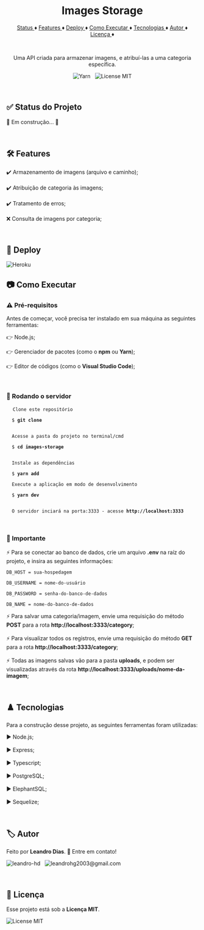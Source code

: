 <h1 align="center"> Images Storage </h1>

<p align="center">
  <a href="#status"> Status </a> ♦️ 
  <a href="#features"> Features </a> ♦️ 
  <a href="#deploy"> Deploy </a> ♦️ 
  <a href="#execute"> Como Executar </a> ♦️ 
  <a href="#tecnologys"> Tecnologias </a> ♦️ 
  <a href="#author"> Autor </a> ♦️ 
  <a href="#license"> Licença </a> ♦️ 
</p>

<br/>

<p align="center"> Uma API criada para armazenar imagens, e atribuí-las a uma categoria específica. </p>

<p align="center">
  <img src="https://img.shields.io/badge/Yarn-2C8EBB?style=for-the-badge&logo=yarn&logoColor=white" alt="Yarn"/> &nbsp;
  <img src="https://img.shields.io/github/license/leandro-hd/images-storage?style=for-the-badge" alt="License MIT"/>
</p>

<br/>

<h2 id="status"> ✅ Status do Projeto </h2>

<p> 🚧 Em construção... 🚧 </p>

<br/>

<h2 id="features"> 🛠 Features </h2>

<p>
  ✔️ Armazenamento de imagens (arquivo e caminho); <br/><br/>
  ✔️ Atribuição de categoria às imagens; <br/><br/>
  ✔️ Tratamento de erros; <br/><br/>
  ❌ Consulta de imagens por categoria;
</p>

<br/>

<h2 id="deploy"> 🚀 Deploy </h2>

<img src="https://img.shields.io/badge/Heroku-430098?style=for-the-badge&logo=heroku&logoColor=white" alt="Heroku"/>

<br/>

<h2 id="execute"> 📷 Como Executar </h2>

<h3> ⚠️ Pré-requisitos </h3>

<p> Antes de começar, você precisa ter instalado em sua máquina as seguintes ferramentas: <br/>

👉 Node.js; <br/>

👉 Gerenciador de pacotes (como o <strong>npm</strong> ou <strong>Yarn</strong>); <br/>

👉 Editor de códigos (como o <strong>Visual Studio Code</strong>); </p>

<br/>

<h3> 🏁 Rodando o servidor </h3>

<pre>
  <code>Clone este repositório <br/>
  $ <strong>git clone <https://github.com/leandro-hd/images-storage.git></strong> <br/>

  Acesse a pasta do projeto no terminal/cmd <br/>
  $ <strong>cd images-storage</strong> <br/>

  Instale as dependências <br/>
  $ <strong>yarn add</strong>

  Execute a aplicação em modo de desenvolvimento <br/>
  $ <strong>yarn dev</strong> <br/>

  O servidor inciará na porta:3333 - acesse <strong>http://localhost:3333</strong></code>
</pre>

<br/>

<h3> 🚨 Importante </h3>

<p>
  ⚡ Para se conectar ao banco de dados, crie um arquivo <strong>.env</strong> na raíz do projeto, e insira as seguintes informações: </br>
  
    DB_HOST = sua-hospedagem

    DB_USERNAME = nome-do-usuário

    DB_PASSWORD = senha-do-banco-de-dados

    DB_NAME = nome-do-banco-de-dados
    
  ⚡ Para salvar uma categoria/imagem, envie uma requisição do método <strong>POST</strong> para a rota <strong>http://localhost:3333/category</strong>; </br></br>
  ⚡ Para visualizar todos os registros, envie uma requisição do método <strong>GET</strong> para a rota <strong>http://localhost:3333/category</strong>; </br></br>
  ⚡ Todas as imagens salvas vão para a pasta <strong>uploads</strong>, e podem ser visualizadas através da rota <strong>http://localhost:3333/uploads/nome-da-imagem</strong>;
<p>

<br/>

<h2 id="tecnologys"> ♟️ Tecnologias </h2>

<p> Para a construção desse projeto, as seguintes ferramentas foram utilizadas: <br/>

▶️ Node.js; <br/><br/>
▶️ Express; <br/><br/>
▶️ Typescript; <br/><br/>
▶️ PostgreSQL; <br/><br/>
▶️ ElephantSQL; <br/><br/>
▶️ Sequelize;

</p>

<br/>

<h2 id="author"> 🏷️ Autor </h2>

<p> Feito por <strong>Leandro Dias</strong>. 🤙 Entre em contato! </p>

<p>
  <img src="https://img.shields.io/badge/-Github-000?style=for-the-badge&logo=Github&logoColor=white&link=https://github.com/leandro-hd" alt="leandro-hd"/> &nbsp;
  <img src=https://img.shields.io/badge/-Gmail-c14438?style=for-the-badge&logo=Gmail&logoColor=white&link=mailto:leandrohg2003@gmail.com" alt="leandrohg2003@gmail.com" />
</p>

<br/>

<h2 id="license"> 📝 Licença </h2>

<p> Esse projeto está sob a <strong>Licença MIT</strong>. </p>

<img src="https://img.shields.io/github/license/leandro-hd/images-storage?style=for-the-badge" alt="License MIT" />
